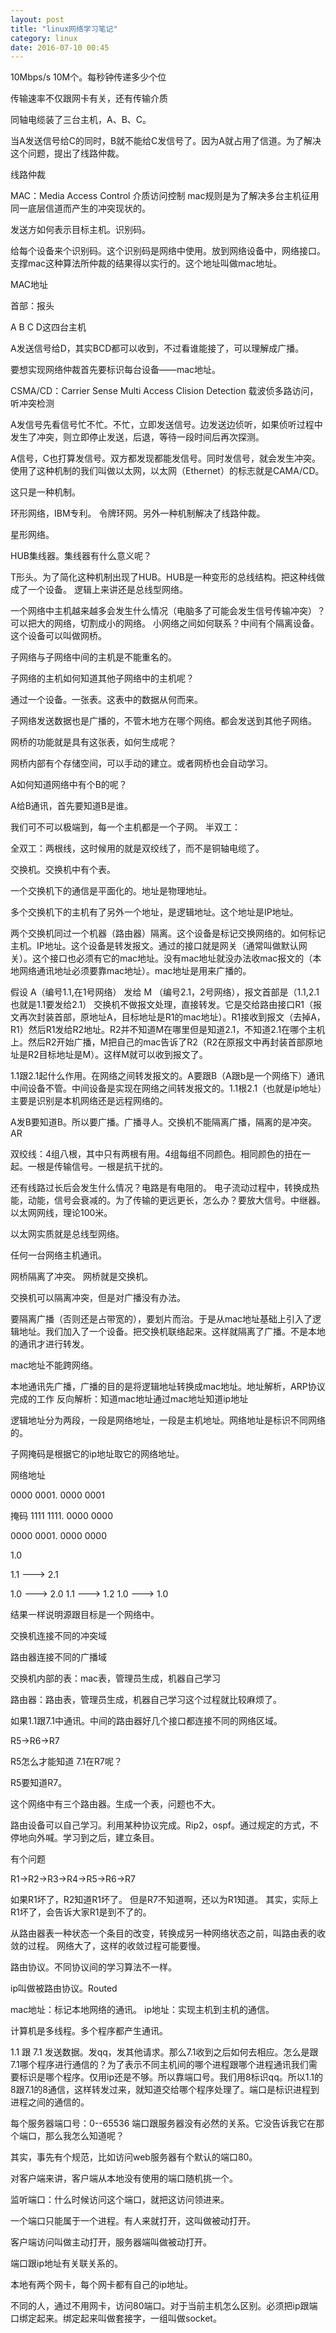 ```yaml
---
layout: post
title: "linux网络学习笔记"
category: linux
date: 2016-07-10 00:45
---
```


10Mbps/s
10M个。每秒钟传递多少个位

传输速率不仅跟网卡有关，还有传输介质


同轴电缆装了三台主机，A、B、C。

当A发送信号给C的同时，B就不能给C发信号了。因为A就占用了信道。为了解决这个问题，提出了线路仲裁。

线路仲裁

MAC：Media Access Control 介质访问控制
mac规则是为了解决多台主机征用同一底层信道而产生的冲突现状的。

发送方如何表示目标主机。识别码。

给每个设备来个识别码。这个识别码是网络中使用。放到网络设备中，网络接口。支撑mac这种算法所仲裁的结果得以实行的。这个地址叫做mac地址。

MAC地址

首部：报头


A B C D这四台主机

A发送信号给D，其实BCD都可以收到，不过看谁能接了，可以理解成广播。

要想实现网络仲裁首先要标识每台设备——mac地址。

CSMA/CD：Carrier Sense Multi Access Clision Detection
载波侦多路访问，听冲突检测

A发信号先看信号忙不忙。不忙，立即发送信号。边发送边侦听，如果侦听过程中发生了冲突，则立即停止发送，后退，等待一段时间后再次探测。

A信号，C也打算发信号。双方都发现都能发信号。同时发信号，就会发生冲突。使用了这种机制的我们叫做以太网，以太网（Ethernet）的标志就是CAMA/CD。

这只是一种机制。

环形网络，IBM专利。
令牌环网。另外一种机制解决了线路仲裁。

星形网络。

HUB集线器。集线器有什么意义呢？

T形头。为了简化这种机制出现了HUB。HUB是一种变形的总线结构。把这种线做成了一个设备。 逻辑上来讲还是总线型网络。


一个网络中主机越来越多会发生什么情况（电脑多了可能会发生信号传输冲突）？
可以把大的网络，切割成小的网络。
小网络之间如何联系？中间有个隔离设备。这个设备可以叫做网桥。

子网络与子网络中间的主机是不能重名的。

子网络的主机如何知道其他子网络中的主机呢？

通过一个设备。一张表。这表中的数据从何而来。

子网络发送数据也是广播的，不管木地方在哪个网络。都会发送到其他子网络。

网桥的功能就是具有这张表，如何生成呢？

网桥内部有个存储空间，可以手动的建立。或者网桥也会自动学习。

A如何知道网络中有个B的呢？

A给B通讯，首先要知道B是谁。

我们可不可以极端到，每一个主机都是一个子网。
半双工：

全双工：两根线，这时候用的就是双绞线了，而不是铜轴电缆了。

交换机。交换机中有个表。

一个交换机下的通信是平面化的。地址是物理地址。

多个交换机下的主机有了另外一个地址，是逻辑地址。这个地址是IP地址。

两个交换机同过一个机器（路由器）隔离。这个设备是标记交换网络的。如何标记主机。IP地址。这个设备是转发报文。通过的接口就是网关（通常叫做默认网关）。这个接口也必须有它的mac地址。没有mac地址就没办法收mac报文的（本地网络通讯地址必须要靠mac地址）。mac地址是用来广播的。                                   

假设 A（编号1.1,在1号网络） 发给 M （编号2.1，2号网络），报文首部是（1.1,2.1也就是1.1要发给2.1）
交换机不做报文处理，直接转发。它是交给路由接口R1（报文再次封装首部，原地址A，目标地址是R1的mac地址）。R1接收到报文（去掉A，R1）然后R1发给R2地址。R2并不知道M在哪里但是知道2.1，不知道2.1在哪个主机上。然后R2开始广播，M把自己的mac告诉了R2（R2在原报文中再封装首部原地址是R2目标地址是M）。这样M就可以收到报文了。

1.1跟2.1起什么作用。在网络之间转发报文的。A要跟B（A跟b是一个网络下）通讯中间设备不管。中间设备是实现在网络之间转发报文的。1.1根2.1（也就是ip地址）主要是识别是本机网络还是远程网络的。

A发B要知道B。所以要广播。广播寻人。交换机不能隔离广播，隔离的是冲突。
AR

双绞线：4组八根，其中只有两根有用。4组每组不同颜色。相同颜色的扭在一起。一根是传输信号。一根是抗干扰的。 

还有线路过长后会发生什么情况？电路是有电阻的。
电子流动过程中，转换成热能，动能，信号会衰减的。为了传输的更远更长，怎么办？要放大信号。中继器。以太网网线，理论100米。


以太网实质就是总线型网络。

任何一台网络主机通讯。

网桥隔离了冲突。
网桥就是交换机。

交换机可以隔离冲突，但是对广播没有办法。

要隔离广播（否则还是占带宽的），要划片而治。于是从mac地址基础上引入了逻辑地址。我们加入了一个设备。把交换机联络起来。这样就隔离了广播。不是本地的通讯才进行转发。


mac地址不能跨网络。

本地通讯先广播，广播的目的是将逻辑地址转换成mac地址。地址解析，ARP协议完成的工作
反向解析：知道mac地址通过mac地址知道ip地址


逻辑地址分为两段，一段是网络地址，一段是主机地址。网络地址是标识不同网络的。

子网掩码是根据它的ip地址取它的网络地址。
 

网络地址

0000 0001. 0000 0001

掩码
1111 1111. 0000 0000

0000 0001. 0000 0000

1.0


1.1 ---> 2.1

1.0 ---> 2.0
1.1 ---> 1.2
1.0 ---> 1.0


结果一样说明源跟目标是一个网络中。


交换机连接不同的冲突域

路由器连接不同的广播域


交换机内部的表：mac表，管理员生成，机器自己学习

路由器：路由表，管理员生成，机器自己学习这个过程就比较麻烦了。



如果1.1跟7.1中通讯。中间的路由器好几个接口都连接不同的网络区域。

R5->R6->R7

R5怎么才能知道 7.1在R7呢？

R5要知道R7。


这个网络中有三个路由器。生成一个表，问题也不大。


路由设备可以自己学习。利用某种协议完成。Rip2，ospf。通过规定的方式，不停地向外喊。学习到之后，建立条目。


有个问题

R1->R2->R3->R4->R5->R6->R7

如果R1坏了，R2知道R1坏了。
但是R7不知道啊，还以为R1知道。
其实，实际上R1坏了，会告诉大家R1是到不了的。


从路由器表一种状态一个条目的改变，转换成另一种网络状态之前，叫路由表的收敛的过程。
网络大了，这样的收敛过程可能要慢。

路由协议。不同协议间的学习算法不一样。

ip叫做被路由协议。Routed 

mac地址：标记本地网络的通讯。
ip地址：实现主机到主机的通信。


计算机是多线程。多个程序都产生通讯。

1.1 跟 7.1 发送数据。发qq，发其他请求。那么7.1收到之后如何去相应。怎么是跟7.1哪个程序进行通信的？为了表示不同主机间的哪个进程跟哪个进程通讯我们需要标识是哪个程序。仅用ip还是不够。所以靠端口号。我们用8标识qq。所以1.1的8跟7.1的8通信，这样转发过来，就知道交给哪个程序处理了。端口是标识进程到进程之间的通信的。

每个服务器端口号：0--65536
端口跟服务器没有必然的关系。它没告诉我它在那个端口，那么我怎么知道呢？

其实，事先有个规范，比如访问web服务器有个默认的端口80。


对客户端来讲，客户端从本地没有使用的端口随机挑一个。

监听端口：什么时候访问这个端口，就把这访问领进来。

一个端口只能属于一个进程。有人来就打开，这叫做被动打开。

客户端访问叫做主动打开，服务器端叫做被动打开。



端口跟ip地址有关联关系的。

本地有两个网卡，每个网卡都有自己的ip地址。

不同的人，通过不用网卡，访问80端口。对于当前主机怎么区别。必须把ip跟端口绑定起来。绑定起来叫做套接字，一组叫做socket。










